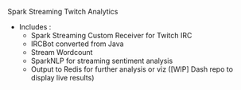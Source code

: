 Spark Streaming Twitch Analytics

* Includes :
	- Spark Streaming Custom Receiver for Twitch IRC
	- IRCBot converted from Java
	- Stream Wordcount
	- SparkNLP for streaming sentiment analysis
	- Output to Redis for further analysis or viz ([WIP] Dash repo to display live results)
